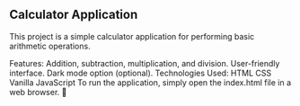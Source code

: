 ## Calculator Application ##
This project is a simple calculator application for performing basic arithmetic operations.

Features:
Addition, subtraction, multiplication, and division.
User-friendly interface.
Dark mode option (optional).
Technologies Used:
HTML
CSS
Vanilla JavaScript
To run the application, simply open the index.html file in a web browser. 🎉
